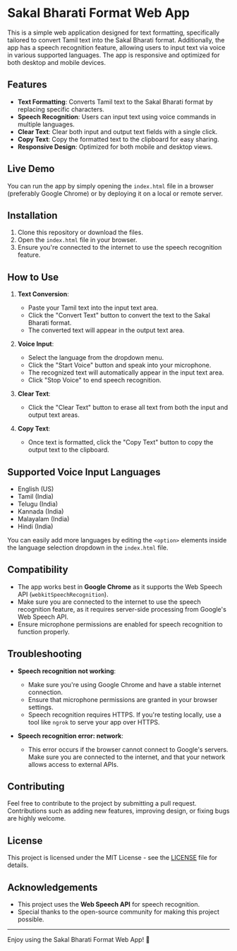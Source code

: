 # Sakal Bharati Format Web App

This is a simple web application designed for text formatting, specifically tailored to convert Tamil text into the Sakal Bharati format. Additionally, the app has a speech recognition feature, allowing users to input text via voice in various supported languages. The app is responsive and optimized for both desktop and mobile devices.

## Features

- **Text Formatting**: Converts Tamil text to the Sakal Bharati format by replacing specific characters.
- **Speech Recognition**: Users can input text using voice commands in multiple languages.
- **Clear Text**: Clear both input and output text fields with a single click.
- **Copy Text**: Copy the formatted text to the clipboard for easy sharing.
- **Responsive Design**: Optimized for both mobile and desktop views.

## Live Demo

You can run the app by simply opening the `index.html` file in a browser (preferably Google Chrome) or by deploying it on a local or remote server.

## Installation

1. Clone this repository or download the files.
2. Open the `index.html` file in your browser.
3. Ensure you're connected to the internet to use the speech recognition feature.

## How to Use

1. **Text Conversion**:
    - Paste your Tamil text into the input text area.
    - Click the "Convert Text" button to convert the text to the Sakal Bharati format.
    - The converted text will appear in the output text area.
    
2. **Voice Input**:
    - Select the language from the dropdown menu.
    - Click the "Start Voice" button and speak into your microphone.
    - The recognized text will automatically appear in the input text area.
    - Click "Stop Voice" to end speech recognition.
    
3. **Clear Text**:
    - Click the "Clear Text" button to erase all text from both the input and output text areas.
    
4. **Copy Text**:
    - Once text is formatted, click the "Copy Text" button to copy the output text to the clipboard.

## Supported Voice Input Languages

- English (US)
- Tamil (India)
- Telugu (India)
- Kannada (India)
- Malayalam (India)
- Hindi (India)

You can easily add more languages by editing the `<option>` elements inside the language selection dropdown in the `index.html` file.

## Compatibility

- The app works best in **Google Chrome** as it supports the Web Speech API (`webkitSpeechRecognition`).
- Make sure you are connected to the internet to use the speech recognition feature, as it requires server-side processing from Google's Web Speech API.
- Ensure microphone permissions are enabled for speech recognition to function properly.

## Troubleshooting

- **Speech recognition not working**:
    - Make sure you're using Google Chrome and have a stable internet connection.
    - Ensure that microphone permissions are granted in your browser settings.
    - Speech recognition requires HTTPS. If you're testing locally, use a tool like `ngrok` to serve your app over HTTPS.

- **Speech recognition error: network**:
    - This error occurs if the browser cannot connect to Google's servers. Make sure you are connected to the internet, and that your network allows access to external APIs.

## Contributing

Feel free to contribute to the project by submitting a pull request. Contributions such as adding new features, improving design, or fixing bugs are highly welcome.

## License

This project is licensed under the MIT License - see the [LICENSE](LICENSE) file for details.

## Acknowledgements

- This project uses the **Web Speech API** for speech recognition.
- Special thanks to the open-source community for making this project possible.

---

Enjoy using the Sakal Bharati Format Web App! 🎉
